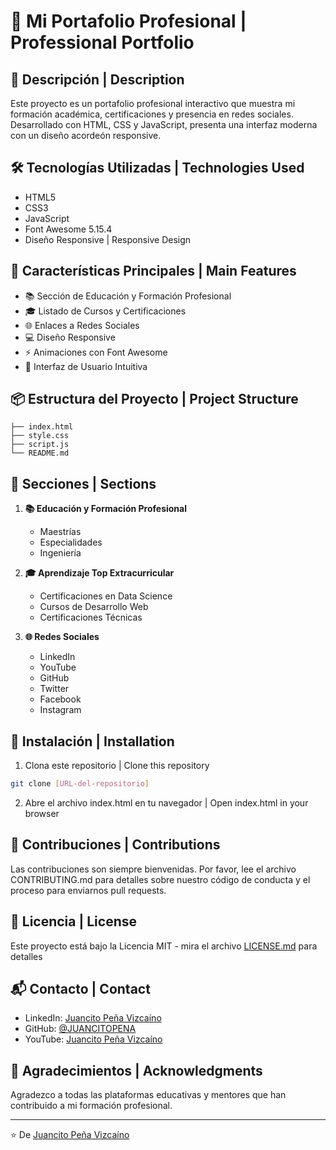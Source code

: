 # 🚀 Mi Portafolio Profesional | Professional Portfolio

## 📝 Descripción | Description
Este proyecto es un portafolio profesional interactivo que muestra mi formación académica, certificaciones y presencia en redes sociales. Desarrollado con HTML, CSS y JavaScript, presenta una interfaz moderna con un diseño acordeón responsive.

## 🛠️ Tecnologías Utilizadas | Technologies Used
- HTML5
- CSS3
- JavaScript
- Font Awesome 5.15.4
- Diseño Responsive | Responsive Design

## 🎯 Características Principales | Main Features
- 📚 Sección de Educación y Formación Profesional
- 🎓 Listado de Cursos y Certificaciones
- 🌐 Enlaces a Redes Sociales
- 💻 Diseño Responsive
- ⚡ Animaciones con Font Awesome
- 🎨 Interfaz de Usuario Intuitiva

## 📦 Estructura del Proyecto | Project Structure
```
├── index.html
├── style.css
├── script.js
└── README.md
```

## 🎨 Secciones | Sections
1. **📚 Educación y Formación Profesional**
   - Maestrías
   - Especialidades
   - Ingeniería

2. **🎓 Aprendizaje Top Extracurricular**
   - Certificaciones en Data Science
   - Cursos de Desarrollo Web
   - Certificaciones Técnicas

3. **🌐 Redes Sociales**
   - LinkedIn
   - YouTube
   - GitHub
   - Twitter
   - Facebook
   - Instagram

## 🚀 Instalación | Installation
1. Clona este repositorio | Clone this repository
```bash
git clone [URL-del-repositorio]
```
2. Abre el archivo index.html en tu navegador | Open index.html in your browser

## 🤝 Contribuciones | Contributions
Las contribuciones son siempre bienvenidas. Por favor, lee el archivo CONTRIBUTING.md para detalles sobre nuestro código de conducta y el proceso para enviarnos pull requests.

## 📄 Licencia | License
Este proyecto está bajo la Licencia MIT - mira el archivo [LICENSE.md](LICENSE.md) para detalles

## 📬 Contacto | Contact
- LinkedIn: [Juancito Peña Vizcaíno](https://www.linkedin.com/in/juancitopenavizcaino/)
- GitHub: [@JUANCITOPENA](https://github.com/JUANCITOPENA)
- YouTube: [Juancito Peña Vizcaíno](https://www.youtube.com/channel/UC-juancitopenaviz)

## 🌟 Agradecimientos | Acknowledgments
Agradezco a todas las plataformas educativas y mentores que han contribuido a mi formación profesional.

---
⭐️ De [Juancito Peña Vizcaíno](https://github.com/JUANCITOPENA)
